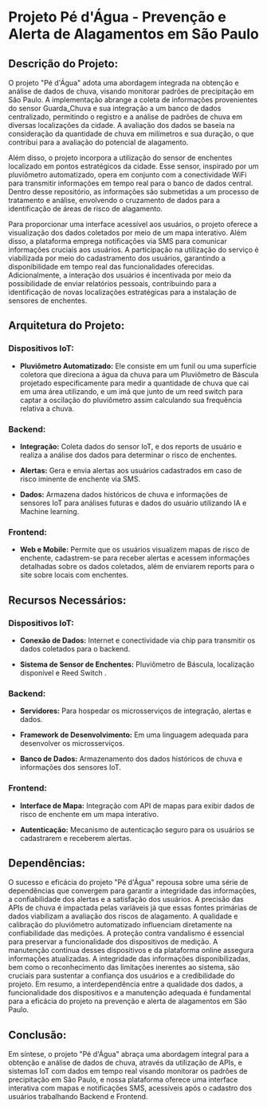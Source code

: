 # Projeto Pé d'Água - Prevenção e Alerta de Alagamentos em São Paulo

## Descrição do Projeto:

O projeto "Pé d'Água" adota uma abordagem integrada na obtenção e análise de dados de chuva, visando monitorar padrões de precipitação em São Paulo. A implementação abrange a coleta de informações provenientes do sensor Guarda_Chuva e sua integração a um banco de dados centralizado, permitindo o registro e a análise de padrões de chuva em diversas localizações da cidade. A avaliação dos dados se baseia na consideração da quantidade de chuva em milímetros e sua duração, o que contribui para a avaliação do potencial de alagamento.

Além disso, o projeto incorpora a utilização do sensor de enchentes localizado em pontos estratégicos da cidade. Esse sensor, inspirado por um pluviômetro automatizado, opera em conjunto com a conectividade WiFi para transmitir informações em tempo real para o banco de dados central. Dentro desse repositório, as informações são submetidas a um processo de tratamento e análise, envolvendo o cruzamento de dados para a identificação de áreas de risco de alagamento.

Para proporcionar uma interface acessível aos usuários, o projeto oferece a visualização dos dados coletados por meio de um mapa interativo. Além disso, a plataforma emprega notificações via SMS para comunicar informações cruciais aos usuários. A participação na utilização do serviço é viabilizada por meio do cadastramento dos usuários, garantindo a disponibilidade em tempo real das funcionalidades oferecidas. Adicionalmente, a interação dos usuários é incentivada por meio da possibilidade de enviar relatórios pessoais, contribuindo para a identificação de novas localizações estratégicas para a instalação de sensores de enchentes.

## Arquitetura do Projeto:

### Dispositivos IoT:

- **Pluviômetro Automatizado:**  Ele consiste em um funil ou uma superfície coletora que direciona a água da chuva para um Pluviômetro de Báscula projetado especificamente para medir a quantidade de chuva que cai em uma área utilizando, e um imã que junto de um reed switch para captar a oscilação do pluviômetro assim calculando sua frequência relativa a chuva.

### Backend:

- **Integração:** Coleta dados do sensor IoT, e dos reports de usuário e realiza a análise dos dados para determinar o risco de enchentes.

- **Alertas:** Gera e envia alertas aos usuários cadastrados em caso de risco iminente de enchente via SMS.

- **Dados:** Armazena dados históricos de chuva e informações de sensores IoT para análises futuras e dados do usuário utilizando IA e Machine learning.

### Frontend:

- **Web e Mobile:** Permite que os usuários visualizem mapas de risco de enchente, cadastrem-se para receber alertas e acessem informações detalhadas sobre os dados coletados, além de enviarem reports para o site sobre locais com enchentes.

## Recursos Necessários:

### Dispositivos IoT:

- **Conexão de Dados:** Internet e conectividade via chip para transmitir os dados coletados para o backend.

- **Sistema de Sensor de Enchentes:** Pluviômetro de Báscula, localização disponível e Reed Switch .

### Backend:

- **Servidores:** Para hospedar os microsserviços de integração, alertas e dados.

- **Framework de Desenvolvimento:** Em uma linguagem adequada para desenvolver os microsserviços.

- **Banco de Dados:** Armazenamento dos dados históricos de chuva e informações dos sensores IoT.

### Frontend:

- **Interface de Mapa:** Integração com API de mapas para exibir dados de risco de enchente em um mapa interativo.

- **Autenticação:** Mecanismo de autenticação seguro para os usuários se cadastrarem e receberem alertas.

## Dependências:

O sucesso e eficácia do projeto "Pé d'Água" repousa sobre uma série de dependências que convergem para garantir a integridade das informações, a confiabilidade dos alertas e a satisfação dos usuários. A precisão das APIs de chuva é impactada pelas variáveis já que essas fontes primárias de dados viabilizam a avaliação dos riscos de alagamento. A qualidade e calibração do pluviômetro automatizado influenciam diretamente na confiabilidade das medições. A proteção contra vandalismo é essencial para preservar a funcionalidade dos dispositivos de medição. A manutenção contínua desses dispositivos e da plataforma online assegura informações atualizadas. A integridade das informações disponibilizadas, bem como o reconhecimento das limitações inerentes ao sistema, são cruciais para sustentar a confiança dos usuários e a credibilidade do projeto. Em resumo, a interdependência entre a qualidade dos dados, a funcionalidade dos dispositivos e a manutenção adequada é fundamental para a eficácia do projeto na prevenção e alerta de alagamentos em São Paulo.

## Conclusão:

Em síntese, o projeto "Pé d'Água" abraça uma abordagem integral para a obtenção e análise de dados de chuva, através da utilização de APIs, e sistemas IoT com dados em tempo real visando monitorar os padrões de precipitação em São Paulo, e nossa plataforma oferece uma interface interativa com mapas e notificações SMS, acessíveis após o cadastro dos usuários trabalhando Backend e Frontend.
